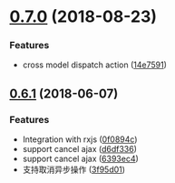 <a name="0.7.0"></a>
# [0.7.0](https://github.com/TalkingData/rxloop/compare/v0.6.1...v0.7.0) (2018-08-23)


### Features

* cross model dispatch action ([14e7591](https://github.com/TalkingData/rxloop/commit/14e7591))



<a name="0.6.1"></a>
## [0.6.1](https://github.com/TalkingData/rxloop/compare/v0.5.3...v0.6.1) (2018-06-07)


### Features

* Integration with rxjs ([0f0894c](https://github.com/TalkingData/rxloop/commit/0f0894c))
* support cancel ajax ([d6df336](https://github.com/TalkingData/rxloop/commit/d6df336))
* support cancel ajax ([6393ec4](https://github.com/TalkingData/rxloop/commit/6393ec4))
* 支持取消异步操作 ([3f95d01](https://github.com/TalkingData/rxloop/commit/3f95d01))



